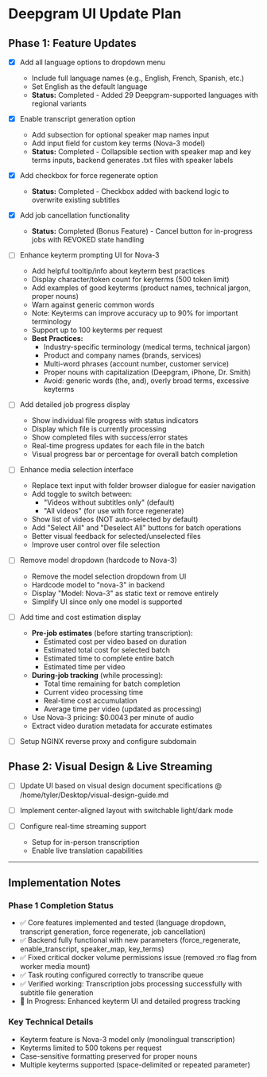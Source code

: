 # Deepgram UI Update Plan

## Phase 1: Feature Updates

- [x] Add all language options to dropdown menu
  - Include full language names (e.g., English, French, Spanish, etc.)
  - Set English as the default language
  - **Status:** Completed - Added 29 Deepgram-supported languages with regional variants

- [x] Enable transcript generation option
  - Add subsection for optional speaker map names input
  - Add input field for custom key terms (Nova-3 model)
  - **Status:** Completed - Collapsible section with speaker map and key terms inputs, backend generates .txt files with speaker labels

- [x] Add checkbox for force regenerate option
  - **Status:** Completed - Checkbox added with backend logic to overwrite existing subtitles

- [x] Add job cancellation functionality
  - **Status:** Completed (Bonus Feature) - Cancel button for in-progress jobs with REVOKED state handling

- [ ] Enhance keyterm prompting UI for Nova-3
  - Add helpful tooltip/info about keyterm best practices
  - Display character/token count for keyterms (500 token limit)
  - Add examples of good keyterms (product names, technical jargon, proper nouns)
  - Warn against generic common words
  - Note: Keyterms can improve accuracy up to 90% for important terminology
  - Support up to 100 keyterms per request
  - **Best Practices:**
    - Industry-specific terminology (medical terms, technical jargon)
    - Product and company names (brands, services)
    - Multi-word phrases (account number, customer service)
    - Proper nouns with capitalization (Deepgram, iPhone, Dr. Smith)
    - Avoid: generic words (the, and), overly broad terms, excessive keyterms

- [ ] Add detailed job progress display
  - Show individual file progress with status indicators
  - Display which file is currently processing
  - Show completed files with success/error states
  - Real-time progress updates for each file in the batch
  - Visual progress bar or percentage for overall batch completion

- [ ] Enhance media selection interface
  - Replace text input with folder browser dialogue for easier navigation
  - Add toggle to switch between:
    - "Videos without subtitles only" (default)
    - "All videos" (for use with force regenerate)
  - Show list of videos (NOT auto-selected by default)
  - Add "Select All" and "Deselect All" buttons for batch operations
  - Better visual feedback for selected/unselected files
  - Improve user control over file selection

- [ ] Remove model dropdown (hardcode to Nova-3)
  - Remove the model selection dropdown from UI
  - Hardcode model to "nova-3" in backend
  - Display "Model: Nova-3" as static text or remove entirely
  - Simplify UI since only one model is supported

- [ ] Add time and cost estimation display
  - **Pre-job estimates** (before starting transcription):
    - Estimated cost per video based on duration
    - Estimated total cost for selected batch
    - Estimated time to complete entire batch
    - Estimated time per video
  - **During-job tracking** (while processing):
    - Total time remaining for batch completion
    - Current video processing time
    - Real-time cost accumulation
    - Average time per video (updated as processing)
  - Use Nova-3 pricing: $0.0043 per minute of audio
  - Extract video duration metadata for accurate estimates

- [ ] Setup NGINX reverse proxy and configure subdomain

## Phase 2: Visual Design & Live Streaming

- [ ] Update UI based on visual design document specifications @ /home/tyler/Desktop/visual-design-guide.md

- [ ] Implement center-aligned layout with switchable light/dark mode

- [ ] Configure real-time streaming support
  - Setup for in-person transcription
  - Enable live translation capabilities

---

## Implementation Notes

### Phase 1 Completion Status
- ✅ Core features implemented and tested (language dropdown, transcript generation, force regenerate, job cancellation)
- ✅ Backend fully functional with new parameters (force_regenerate, enable_transcript, speaker_map, key_terms)
- ✅ Fixed critical docker volume permissions issue (removed :ro flag from worker media mount)
- ✅ Task routing configured correctly to transcribe queue
- ✅ Verified working: Transcription jobs processing successfully with subtitle file generation
- 🔄 In Progress: Enhanced keyterm UI and detailed progress tracking

### Key Technical Details
- Keyterm feature is Nova-3 model only (monolingual transcription)
- Keyterms limited to 500 tokens per request
- Case-sensitive formatting preserved for proper nouns
- Multiple keyterms supported (space-delimited or repeated parameter)